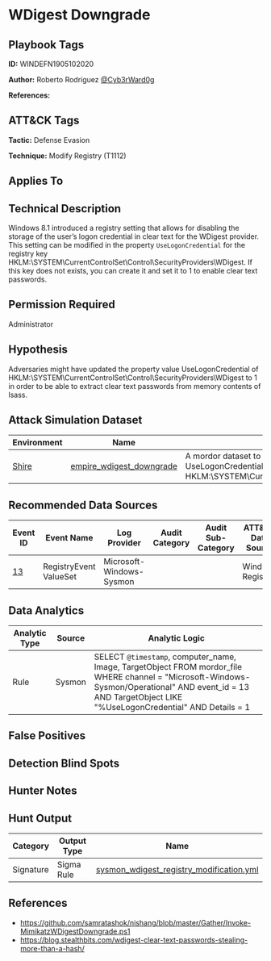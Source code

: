 # WDigest Downgrade

## Playbook Tags

**ID:** WINDEFN1905102020

**Author:** Roberto Rodriguez [@Cyb3rWard0g](https://twitter.com/Cyb3rWard0g)

**References:** 

## ATT&CK Tags

**Tactic:** Defense Evasion

**Technique:** Modify Registry (T1112)

## Applies To

## Technical Description

Windows 8.1 introduced a registry setting that allows for disabling the storage of the user’s logon credential in clear text for the WDigest provider. This setting can be modified in the property `UseLogonCredential` for the registry key HKLM:\SYSTEM\CurrentControlSet\Control\SecurityProviders\WDigest. If this key does not exists, you can create it and set it to 1 to enable clear text passwords.

## Permission Required

Administrator

## Hypothesis

Adversaries might have updated the property value UseLogonCredential of HKLM:\SYSTEM\CurrentControlSet\Control\SecurityProviders\WDigest to 1 in order to be able to extract clear text passwords from memory contents of lsass.

## Attack Simulation Dataset

| Environment| Name | Description |
|--------|---------|---------|
| [Shire](https://github.com/Cyb3rWard0g/mordor/tree/acf9f6be6a386783a20139ceb2faf8146378d603/environment/shire) | [empire_wdigest_downgrade](https://github.com/Cyb3rWard0g/mordor/blob/master/small_datasets/windows/defense_evasion/modify_registry_T1112/empire_wdigest_downgrade.md) | A mordor dataset to simulate the modification of the property value of UseLogonCredential from HKLM:\SYSTEM\CurrentControlSet\Control\SecurityProviders\WDigest |

## Recommended Data Sources

| Event ID | Event Name | Log Provider | Audit Category | Audit Sub-Category | ATT&CK Data Source |
|---------|---------|----------|----------|---------|---------|
| [13](https://github.com/Cyb3rWard0g/OSSEM/blob/master/data_dictionaries/windows/sysmon/event-13.md) | RegistryEvent ValueSet| Microsoft-Windows-Sysmon |  |  | Windows Registry |

## Data Analytics

| Analytic Type | Source | Analytic Logic |
|--------|---------|---------|
| Rule | Sysmon | SELECT `@timestamp`, computer_name, Image, TargetObject FROM mordor_file WHERE channel = "Microsoft-Windows-Sysmon/Operational" AND event_id = 13 AND TargetObject LIKE "%UseLogonCredential" AND Details = 1 |

## False Positives

## Detection Blind Spots

## Hunter Notes

## Hunt Output

| Category | Output Type | Name |
|--------|--------|---------|
|Signature | Sigma Rule | [sysmon_wdigest_registry_modification.yml](https://github.com/Cyb3rWard0g/ThreatHunter-Playbook/tree/master/signatures/sigma/sysmon_wdigest_registry_modification.yml) |

## References

* https://github.com/samratashok/nishang/blob/master/Gather/Invoke-MimikatzWDigestDowngrade.ps1
* https://blog.stealthbits.com/wdigest-clear-text-passwords-stealing-more-than-a-hash/